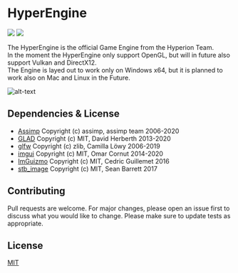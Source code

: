 ﻿# HyperEngine
![](https://img.shields.io/badge/license-MIT-yellow)
![](https://img.shields.io/badge/build-passing-green)

The HyperEngine is the official Game Engine from the Hyperion Team.<br>
In the moment the HyperEngine only support OpenGL, but will in future also support Vulkan and DirectX12.<br>
The Engine is layed out to work only on Windows x64, but it is planned to work also on Mac and Linux in the Future.

![alt-text](https://i.ibb.co/ChD2T8j/Hyper-Engine-Showcase.png")

## Dependencies & License
- [Assimp](https://github.com/assimp/assimp/blob/master/LICENSE) Copyright (c) assimp, assimp team 2006-2020
- [GLAD](https://github.com/Dav1dde/glad/blob/master/LICENSE) Copyright (c) MIT, David Herberth 2013-2020
- [glfw](https://github.com/glfw/glfw/blob/master/LICENSE.md) Copyright (c) zlib, Camilla Löwy 2006-2019
- [imgui](https://github.com/ocornut/imgui/blob/master/LICENSE.txt) Copyright (c) MIT, Omar Cornut 2014-2020
- [ImGuizmo](https://github.com/CedricGuillemet/ImGuizmo/blob/master/LICENSE) Copyright (c) MIT, Cedric Guillemet 2016
- [stb_image](https://github.com/nothings/stb/blob/master/LICENSE) Copyright (c) MIT, Sean Barrett 2017

## Contributing
Pull requests are welcome. For major changes, please open an issue first to discuss what you would like to change.
Please make sure to update tests as appropriate.

## License
[MIT](https://choosealicense.com/licenses/mit/)
